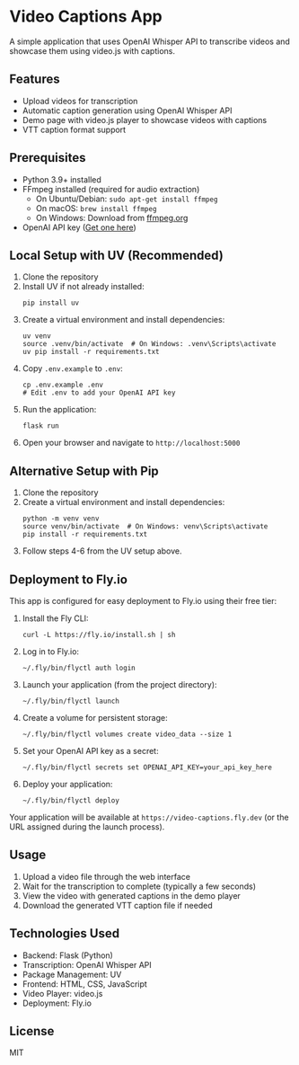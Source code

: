 # Video Captions App

A simple application that uses OpenAI Whisper API to transcribe videos and showcase them using video.js with captions.

## Features

- Upload videos for transcription
- Automatic caption generation using OpenAI Whisper API
- Demo page with video.js player to showcase videos with captions
- VTT caption format support

## Prerequisites

- Python 3.9+ installed
- FFmpeg installed (required for audio extraction)
  - On Ubuntu/Debian: `sudo apt-get install ffmpeg`
  - On macOS: `brew install ffmpeg`
  - On Windows: Download from [ffmpeg.org](https://ffmpeg.org/download.html)
- OpenAI API key ([Get one here](https://platform.openai.com/api-keys))

## Local Setup with UV (Recommended)

1. Clone the repository
2. Install UV if not already installed:
   ```
   pip install uv
   ```
3. Create a virtual environment and install dependencies:
   ```
   uv venv
   source .venv/bin/activate  # On Windows: .venv\Scripts\activate
   uv pip install -r requirements.txt
   ```
4. Copy `.env.example` to `.env`:
   ```
   cp .env.example .env
   # Edit .env to add your OpenAI API key
   ```
5. Run the application:
   ```
   flask run
   ```
6. Open your browser and navigate to `http://localhost:5000`

## Alternative Setup with Pip

1. Clone the repository
2. Create a virtual environment and install dependencies:
   ```
   python -m venv venv
   source venv/bin/activate  # On Windows: venv\Scripts\activate
   pip install -r requirements.txt
   ```
3. Follow steps 4-6 from the UV setup above.

## Deployment to Fly.io

This app is configured for easy deployment to Fly.io using their free tier:

1. Install the Fly CLI:
   ```
   curl -L https://fly.io/install.sh | sh
   ```

2. Log in to Fly.io:
   ```
   ~/.fly/bin/flyctl auth login
   ```

3. Launch your application (from the project directory):
   ```
   ~/.fly/bin/flyctl launch
   ```

4. Create a volume for persistent storage:
   ```
   ~/.fly/bin/flyctl volumes create video_data --size 1
   ```

5. Set your OpenAI API key as a secret:
   ```
   ~/.fly/bin/flyctl secrets set OPENAI_API_KEY=your_api_key_here
   ```

6. Deploy your application:
   ```
   ~/.fly/bin/flyctl deploy
   ```

Your application will be available at `https://video-captions.fly.dev` (or the URL assigned during the launch process).

## Usage

1. Upload a video file through the web interface
2. Wait for the transcription to complete (typically a few seconds)
3. View the video with generated captions in the demo player
4. Download the generated VTT caption file if needed

## Technologies Used

- Backend: Flask (Python)
- Transcription: OpenAI Whisper API
- Package Management: UV
- Frontend: HTML, CSS, JavaScript
- Video Player: video.js
- Deployment: Fly.io

## License

MIT